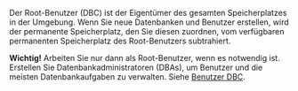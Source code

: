 Der Root-Benutzer (DBC) ist der Eigentümer des gesamten Speicherplatzes in der Umgebung. Wenn Sie neue Datenbanken und Benutzer erstellen, wird der permanente Speicherplatz, den Sie diesen zuordnen, vom verfügbaren permanenten Speicherplatz des Root-Benutzers subtrahiert.

**Wichtig!** Arbeiten Sie nur dann als Root-Benutzer, wenn es notwendig ist. Erstellen Sie Datenbankadministratoren (DBAs), um Benutzer und die meisten Datenbankaufgaben zu verwalten. Siehe [Benutzer DBC](https://docs.teradata.com/access/sources/dita/topic?dita:topicPath=txa1710949533944.dita).
